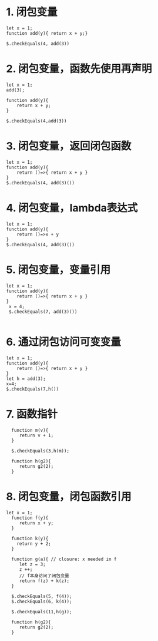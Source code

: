 # 1. 闭包变量

````expr
let x = 1;
function add(y){ return x + y;}

$.checkEquals(4, add(3))

````

# 2. 闭包变量，函数先使用再声明

````expr
let x = 1;
add(3);

function add(y){
    return x + y;
}

$.checkEquals(4,add(3))
````

# 3. 闭包变量，返回闭包函数

````expr
let x = 1;
function add(y){
    return ()=>{ return x + y }
}
$.checkEquals(4, add(3)())

````

# 4. 闭包变量，lambda表达式

````expr
let x = 1;
function add(y){
    return ()=>x + y
}
$.checkEquals(4, add(3)())

````

# 5. 闭包变量，变量引用

```expr
let x = 1;
function add(y){
    return ()=>{ return x + y }
}
 x = 4;
 $.checkEquals(7, add(3)())
  
```

# 6. 通过闭包访问可变变量

````expr
let x = 1; 
function add(y){ 
    return ()=>{ return x + y }
} 
let h = add(3); 
x=4; 
$.checkEquals(7,h())
````

# 7. 函数指针

````expr
  function m(v){
     return v + 1;
  }
  
  $.checkEquals(3,h(m));
  
  function h(g2){
     return g2(2);
  }
````

# 8. 闭包变量，闭包函数引用

````expr
let x = 1;
  function f(y){
     return x + y;
  }
  
  function k(y){
    return y + 2;
  }
  
  function g(a){ // closure: x needed in f
     let z = 3;
     z ++;
     // f本身访问了闭包变量
     return f(z) + k(z);
  }
   
  $.checkEquals(5, f(4));
  $.checkEquals(6, k(4));
 
  $.checkEquals(11,h(g));
  
  function h(g2){
     return g2(2);
  }
````